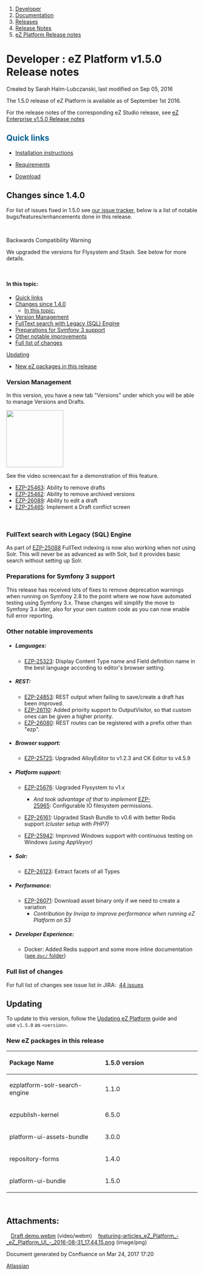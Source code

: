 1.  <span>[Developer](index.html)</span>
2.  <span>[Documentation](Documentation_31429504.html)</span>
3.  <span>[Releases](Releases_31429534.html)</span>
4.  <span>[Release Notes](Release-Notes_32867905.html)</span>
5.  <span>[eZ Platform Release notes](eZ-Platform-Release-notes_31429935.html)</span>

<span id="title-text"> Developer : eZ Platform v1.5.0 Release notes </span>
===========================================================================

Created by <span class="author"> Sarah Haïm-Lubczanski</span>, last modified on Sep 05, 2016

The 1.5.0 release of eZ Platform is available as of September 1st 2016.

<span class="aui-icon aui-icon-small aui-iconfont-approve confluence-information-macro-icon"></span>
For the release notes of the corresponding eZ Studio release, see [eZ Enterprise v1.5.0 Release notes](eZ-Enterprise-v1.5.0-Release-notes_32114946.html)

<span style="color: rgb(0,98,147);">Quick links</span>
------------------------------------------------------

-   [Installation instructions](https://doc.ez.no/display/DEVELOPER/Step+1%3A+Installation)

-   <span style="color: rgb(0,51,102);">[Requirements](https://doc.ez.no/pages/viewpage.action?pageId=31429536)</span>

-   <a href="http://share.ez.no/latest" class="external-link">Download</a>

Changes since 1.4.0
-------------------

<span class="confluence-link">For list of issues fixed in 1.5.0 see <a href="https://jira.ez.no/issues/?filter=-1&amp;jql=project%20%3D%20EZP%20AND%20resolution%20!%3D%20Unresolved%20AND%20fixVersion%20in%20(1.5.0)%20ORDER%20BY%20updatedDate%20ASC" class="external-link">our issue tracker</a>, below is a list of notable bugs/features/enhancements done in this release.</span>

 

Backwards Compatibility Warning

<span class="aui-icon aui-icon-small aui-iconfont-warning confluence-information-macro-icon"></span>
<span class="confluence-link">We upgraded the versions for Flysystem and Stash. See below for more details.
</span>

<span class="confluence-link">
</span>

 

#### In this topic:

-   [Quick links](#eZPlatformv1.5.0Releasenotes-Quicklinks)
-   [Changes since 1.4.0](#eZPlatformv1.5.0Releasenotes-Changessince1.4.0)
    -   [In this topic:](#eZPlatformv1.5.0Releasenotes-Inthistopic:)
-   [Version Management](#eZPlatformv1.5.0Releasenotes-VersionManagement)
-   [FullText search with Legacy (SQL) Engine](#eZPlatformv1.5.0Releasenotes-FullTextsearchwithLegacy(SQL)Engine)
-   [Preparations for Symfony 3 support](#eZPlatformv1.5.0Releasenotes-PreparationsforSymfony3support)
-   [Other notable improvements](#eZPlatformv1.5.0Releasenotes-Othernotableimprovements)
-   [Full list of changes](#eZPlatformv1.5.0Releasenotes-Fulllistofchanges)

[Updating](#eZPlatformv1.5.0Releasenotes-Updating)
-   [New eZ packages in this release](#eZPlatformv1.5.0Releasenotes-NeweZpackagesinthisrelease)

### Version Management

In this version, you have a new tab "Versions" under which you will be able to manage Versions and Drafts.

<span class="confluence-embedded-file-wrapper confluence-embedded-manual-size"><img src="attachments/32114891/32115355.png" class="confluence-embedded-image" height="150" /></span>

See the video screencast <span class="inline-comment-marker" data-ref="f0fb94eb-1bce-4cbb-b116-4d4929a5f925">for a</span> demonstration of <span class="inline-comment-marker" data-ref="a0f12539-06d0-458f-a2c5-d8f01922820d">this feature</span>.

-   <span class="s2"><a href="https://jira.ez.no/browse/EZP-25463" class="external-link">EZP-25463</a>: Ability to remove drafts</span>
-   <span class="s2"><a href="https://jira.ez.no/browse/EZP-25462" class="external-link">EZP-25462</a>: Ability to remove archived versions</span>
-   <a href="https://jira.ez.no/browse/EZP-26089" class="external-link">EZP-26089</a>: Ability to edit a draft
-   <a href="https://jira.ez.no/browse/EZP-25465" class="external-link">EZP-25465</a>: Implement a Draft conflict screen

 

### FullText search with Legacy (SQL) Engine

As part of <a href="https://jira.ez.no/browse/EZP-25088" class="external-link">EZP-25088</a> FullText indexing is now also working when not using Solr. This will never be as advanced as with Solr, but it provides basic search without setting up Solr.

### <span>Preparations for Symfony 3 support</span>

This release has received lots of fixes to remove deprecation warnings when running on Symfony 2.8 to the point where we now have automated testing using Symfony 3.x. These changes will simplify the move to Symfony 3.x later, also for your own custom code as you can now enable full error reporting.

### Other notable improvements

-   ##### <span class="s1">Languages:</span>

    -   <span class="s1"><a href="https://jira.ez.no/browse/EZP-25323" class="external-link">EZP-25323</a>: Display Content Type name and Field definition name in the best language according to editor's browser setting.</span>

-   ##### REST:

    -   <a href="https://jira.ez.no/browse/EZP-24853" class="external-link">EZP-24853</a>: REST output when failing to save/create a draft has been improved.
    -   <a href="https://jira.ez.no/browse/EZP-26110" class="external-link">EZP-26110</a>: Added priority support to OutputVisitor, so that custom ones can be given a higher priority.
    -   <a href="https://jira.ez.no/browse/EZP-26080" class="external-link">EZP-26080</a>: REST routes can be registered with a prefix other than "ezp".
-   ##### Browser support:

    -   <a href="https://jira.ez.no/browse/EZP-25725" class="external-link">EZP-25725</a>: Upgraded AlloyEditor to v1.2.3 and CK Editor to v4.5.9
-   ##### Platform support:

    -   <span class="s1"><a href="https://jira.ez.no/browse/EZP-25676" class="external-link">EZP-25676</a>: Upgraded Flysystem to v1.x</span>

        -   <span class="s1">*And took advantage of that to implement* <a href="https://jira.ez.no/browse/EZP-25965" class="external-link">EZP-25965</a>: Configurable IO filesystem permissions.
            </span>

    -   <span class="s1"><a href="https://jira.ez.no/browse/EZP-26161" class="external-link">EZP-26161</a>: Upgraded Stash Bundle to v0.6 with better Redis support *(cluster setup with PHP7)*</span>

    -   <a href="https://jira.ez.no/browse/EZP-25942" class="external-link">EZP-25942</a>: Improved Windows support with continuous testing on Windows *(using <span>AppVeyor)</span>*

-   ##### <span>Solr:</span>

    -   <span><a href="https://jira.ez.no/browse/EZP-26123" class="external-link">EZP-26123</a>: Extract facets of all Types
        </span>
-   ##### <span>Performance:</span>

    -   <span><a href="https://jira.ez.no/browse/EZP-26071" class="external-link">EZP-26071</a>: Download asset binary only if we need to create a variation</span>*<span>
        </span>*
        -   *Contribution by Inviqa to improve performance when running eZ Platform on S3*
-   ##### <span>Developer Experience:</span>

    -   Docker: Added Redis support and some more inline documentation (<a href="https://github.com/ezsystems/ezplatform/blob/ff191377fc68c53478c68da892f9eb79dce6347e/doc/docker-compose/redis.yml" class="external-link">see <code>doc/</code> folder</a>)

### Full list of changes

For full list of changes see issue list in JIRA: <span class="static-jira-issues_count"> <a href="https://jira.ez.no/secure/IssueNavigator.jspa?reset=true&amp;jqlQuery=project%3DEZP+and+fixVersion%3D1.5.0+&amp;src=confmacro" class="issue-link">44 issues</a> </span>

Updating
--------

To update to this version, follow the [Updating eZ Platform](Updating-eZ-Platform_31431770.html) guide and use `v1.5.0` as `<version>`.

### New eZ packages in this release

<table>
<colgroup>
<col width="50%" />
<col width="50%" />
</colgroup>
<thead>
<tr class="header">
<th align="left"><p>Package Name</p></th>
<th align="left"><p>1.5.0 version</p></th>
</tr>
</thead>
<tbody>
<tr class="odd">
<td align="left"><p>ezplatform-solr-search-engine</p></td>
<td align="left"><p>1.1.0</p></td>
</tr>
<tr class="even">
<td align="left"><p>ezpublish-kernel</p></td>
<td align="left"><p>6.5.0</p></td>
</tr>
<tr class="odd">
<td align="left"><p>platform-ui-assets-bundle</p></td>
<td align="left"><p>3.0.0</p></td>
</tr>
<tr class="even">
<td align="left"><p>repository-forms</p></td>
<td align="left"><p>1.4.0</p></td>
</tr>
<tr class="odd">
<td align="left"><p>platform-ui-bundle</p></td>
<td align="left"><p>1.5.0</p></td>
</tr>
</tbody>
</table>

 

Attachments:
------------

<img src="images/icons/bullet_blue.gif" width="8" height="8" /> [Draft demo.webm](attachments/32114891/32115229.webm) (video/webm)
<img src="images/icons/bullet_blue.gif" width="8" height="8" /> [featuring-articles\_eZ\_Platform\_-\_eZ\_Platform\_UI\_-\_2016-08-31\_17.44.15.png](attachments/32114891/32115355.png) (image/png)

Document generated by Confluence on Mar 24, 2017 17:20

[Atlassian](http://www.atlassian.com/)


